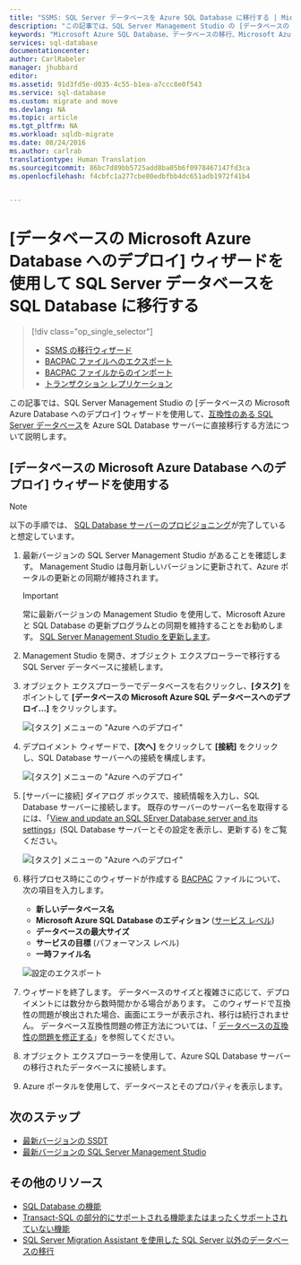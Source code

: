 ```yaml
---
title: "SSMS: SQL Server データベースを Azure SQL Database に移行する | Microsoft Docs"
description: "この記事では、SQL Server Management Studio の [データベースの Microsoft Azure Database へのデプロイ] ウィザードを使用して、互換性のある SQL Server データベースを Azure SQL Database サーバーに直接移行する方法について説明します。"
keywords: "Microsoft Azure SQL Database、データベースの移行、Microsoft Azure Database ウィザード"
services: sql-database
documentationcenter: 
author: CarlRabeler
manager: jhubbard
editor: 
ms.assetid: 91d3fd5e-d035-4c55-b1ea-a7ccc8e0f543
ms.service: sql-database
ms.custom: migrate and move
ms.devlang: NA
ms.topic: article
ms.tgt_pltfrm: NA
ms.workload: sqldb-migrate
ms.date: 08/24/2016
ms.author: carlrab
translationtype: Human Translation
ms.sourcegitcommit: 86bc7d89bb5725add8ba05b6f0978467147fd3ca
ms.openlocfilehash: f4cbfc1a277cbe80edbfbb4dc651adb1972f41b4


---
```

# <a name="migrate-sql-server-database-to-sql-database-using-deploy-database-to-microsoft-azure-database-wizard"></a>[データベースの Microsoft Azure Database へのデプロイ] ウィザードを使用して SQL Server データベースを SQL Database に移行する
> [!div class="op_single_selector"]
> * [SSMS の移行ウィザード](sql-database-cloud-migrate-compatible-using-ssms-migration-wizard.md)
> * [BACPAC ファイルへのエクスポート](sql-database-cloud-migrate-compatible-export-bacpac-ssms.md)
> * [BACPAC ファイルからのインポート](sql-database-cloud-migrate-compatible-import-bacpac-ssms.md)
> * [トランザクション レプリケーション](sql-database-cloud-migrate-compatible-using-transactional-replication.md)
> 
> 

この記事では、SQL Server Management Studio の [データベースの Microsoft Azure Database へのデプロイ] ウィザードを使用して、[互換性のある SQL Server データベース](sql-database-cloud-migrate.md)を Azure SQL Database サーバーに直接移行する方法について説明します。

## <a name="use-the-deploy-database-to-microsoft-azure-database-wizard"></a>[データベースの Microsoft Azure Database へのデプロイ] ウィザードを使用する
> [!NOTE]
> 以下の手順では、 [SQL Database サーバーのプロビジョニング](https://azure.microsoft.com/documentation/learning-paths/sql-database-training-learn-sql-database/)が完了していると想定しています。
> 
> 

1. 最新バージョンの SQL Server Management Studio があることを確認します。 Management Studio は毎月新しいバージョンに更新されて、Azure ポータルの更新との同期が維持されます。
   
   > [!IMPORTANT]
   > 常に最新バージョンの Management Studio を使用して、Microsoft Azure と SQL Database の更新プログラムとの同期を維持することをお勧めします。 [SQL Server Management Studio を更新します](https://msdn.microsoft.com/library/mt238290.aspx)。
   > 
   > 
2. Management Studio を開き、オブジェクト エクスプローラーで移行する SQL Server データベースに接続します。
3. オブジェクト エクスプローラーでデータベースを右クリックし、**[タスク]** をポイントして **[データベースの Microsoft Azure SQL データベースへのデプロイ...]** をクリックします。
   
    ![[タスク] メニューの "Azure へのデプロイ"](./media/sql-database-cloud-migrate/MigrateUsingDeploymentWizard01.png)
4. デプロイメント ウィザードで、**[次へ]** をクリックして **[接続]** をクリックし、SQL Database サーバーへの接続を構成します。
   
   ![[タスク] メニューの "Azure へのデプロイ"](./media/sql-database-cloud-migrate/MigrateUsingDeploymentWizard002.png)
5. [サーバーに接続] ダイアログ ボックスで、接続情報を入力し、SQL Database サーバーに接続します。 既存のサーバーのサーバー名を取得するには、「[View and update an SQL SErver Database server and its settings](sql-database-view-update-server-settings.md)」(SQL Database サーバーとその設定を表示し、更新する) をご覧ください。
   
    ![[タスク] メニューの "Azure へのデプロイ"](./media/sql-database-cloud-migrate/MigrateUsingDeploymentWizard00.png)
6. 移行プロセス時にこのウィザードが作成する [BACPAC](https://msdn.microsoft.com/library/ee210546.aspx#Anchor_4) ファイルについて、次の項目を入力します。
   
   * **新しいデータベース名** 
   * **Microsoft Azure SQL Database のエディション** ([サービス レベル](sql-database-service-tiers.md))
   * **データベースの最大サイズ**
   * **サービスの目標** (パフォーマンス レベル)
   * **一時ファイル名**  
   
   ![設定のエクスポート](./media/sql-database-cloud-migrate/MigrateUsingDeploymentWizard02.png)
7. ウィザードを終了します。 データベースのサイズと複雑さに応じて、デプロイメントには数分から数時間かかる場合があります。 このウィザードで互換性の問題が検出された場合、画面にエラーが表示され、移行は続行されません。 データベース互換性問題の修正方法については、「 [データベースの互換性の問題を修正する](sql-database-cloud-migrate-fix-compatibility-issues.md)」を参照してください。
8. オブジェクト エクスプローラーを使用して、Azure SQL Database サーバーの移行されたデータベースに接続します。
9. Azure ポータルを使用して、データベースとそのプロパティを表示します。

## <a name="next-steps"></a>次のステップ
* [最新バージョンの SSDT](https://msdn.microsoft.com/library/mt204009.aspx)
* [最新バージョンの SQL Server Management Studio](https://msdn.microsoft.com/library/mt238290.aspx)

## <a name="additional-resources"></a>その他のリソース
* [SQL Database の機能](sql-database-features.md)
* [Transact-SQL の部分的にサポートされる機能またはまったくサポートされていない機能](sql-database-transact-sql-information.md)
* [SQL Server Migration Assistant を使用した SQL Server 以外のデータベースの移行](http://blogs.msdn.com/b/ssma/)




<!--HONumber=Jan17_HO1-->


